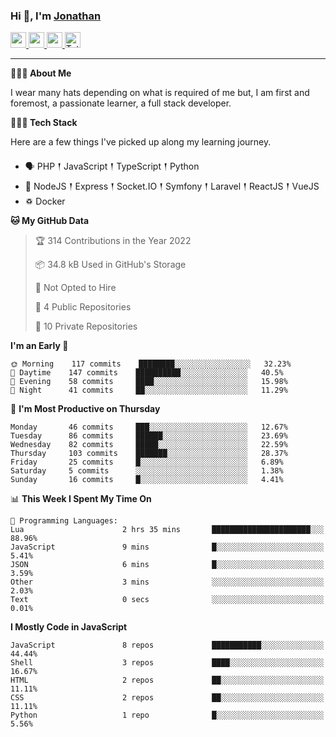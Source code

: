 ### Hi 👋, I'm [Jonathan](https://jonathan-d.ch) 

<p>
  <a href="https://www.twitter.com/redkill2108">
    <img src="https://img.shields.io/badge/twitter-%231DA1F2.svg?&style=for-the-badge&logo=twitter&logoColor=white" height=25>
  </a>
  <a href="https://www.linkedin.com/in/jdebetaz">
    <img src="https://img.shields.io/badge/linkedin-%230077B5.svg?&style=for-the-badge&logo=linkedin&logoColor=white" height=25>
  </a>
  <a href="https://www.instagram.com/jdebetaz/">
    <img src="https://img.shields.io/badge/instagram-%23E4405F.svg?&style=for-the-badge&logo=instagram&logoColor=white" height=25>
  </a>
  <a href="https://wakatime.com/@5c95ead1-71ee-4ecc-9a32-6c2b293dd432">
    <img src="https://wakatime.com/badge/user/5c95ead1-71ee-4ecc-9a32-6c2b293dd432.svg?style=for-the-badge" height=25 alt="Total time coded since Aug 23 2019" />
  </a>
</p>

-------

**🙋🏻‍♂️ About Me** 

<p>I wear many hats depending on what is required of me but, I am first and foremost, a passionate learner, a full stack developer.</p>

**👨🏻‍💻 Tech Stack** 

<p>Here are a few things I've picked up along my learning journey.</p>

- 🗣 PHP 𒑰 JavaScript 𒑰 TypeScript 𒑰 Python
- 🎒 NodeJS 𒑰 Express 𒑰 Socket.IO 𒑰 Symfony 𒑰 Laravel 𒑰 ReactJS 𒑰 VueJS
- ♽ Docker

<!--START_SECTION:waka-->
**🐱 My GitHub Data** 

> 🏆 314 Contributions in the Year 2022
 > 
> 📦 34.8 kB Used in GitHub's Storage 
 > 
> 🚫 Not Opted to Hire
 > 
> 📜 4 Public Repositories 
 > 
> 🔑 10 Private Repositories  
 > 
**I'm an Early 🐤** 

```text
🌞 Morning    117 commits    ████████░░░░░░░░░░░░░░░░░   32.23% 
🌆 Daytime    147 commits    ██████████░░░░░░░░░░░░░░░   40.5% 
🌃 Evening    58 commits     ████░░░░░░░░░░░░░░░░░░░░░   15.98% 
🌙 Night      41 commits     ██░░░░░░░░░░░░░░░░░░░░░░░   11.29%

```
📅 **I'm Most Productive on Thursday** 

```text
Monday       46 commits     ███░░░░░░░░░░░░░░░░░░░░░░   12.67% 
Tuesday      86 commits     ██████░░░░░░░░░░░░░░░░░░░   23.69% 
Wednesday    82 commits     █████░░░░░░░░░░░░░░░░░░░░   22.59% 
Thursday     103 commits    ███████░░░░░░░░░░░░░░░░░░   28.37% 
Friday       25 commits     █░░░░░░░░░░░░░░░░░░░░░░░░   6.89% 
Saturday     5 commits      ░░░░░░░░░░░░░░░░░░░░░░░░░   1.38% 
Sunday       16 commits     █░░░░░░░░░░░░░░░░░░░░░░░░   4.41%

```


📊 **This Week I Spent My Time On** 

```text
💬 Programming Languages: 
Lua                      2 hrs 35 mins       ██████████████████████░░░   88.96% 
JavaScript               9 mins              █░░░░░░░░░░░░░░░░░░░░░░░░   5.41% 
JSON                     6 mins              █░░░░░░░░░░░░░░░░░░░░░░░░   3.59% 
Other                    3 mins              ░░░░░░░░░░░░░░░░░░░░░░░░░   2.03% 
Text                     0 secs              ░░░░░░░░░░░░░░░░░░░░░░░░░   0.01%

```

**I Mostly Code in JavaScript** 

```text
JavaScript               8 repos             ███████████░░░░░░░░░░░░░░   44.44% 
Shell                    3 repos             ████░░░░░░░░░░░░░░░░░░░░░   16.67% 
HTML                     2 repos             ██░░░░░░░░░░░░░░░░░░░░░░░   11.11% 
CSS                      2 repos             ██░░░░░░░░░░░░░░░░░░░░░░░   11.11% 
Python                   1 repo              █░░░░░░░░░░░░░░░░░░░░░░░░   5.56%

```



<!--END_SECTION:waka-->
